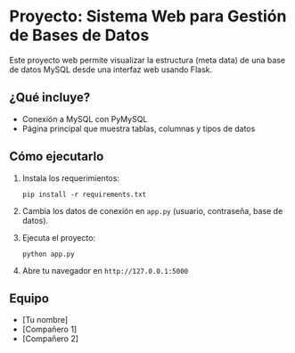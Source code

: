 # Proyecto: Sistema Web para Gestión de Bases de Datos

Este proyecto web permite visualizar la estructura (meta data) de una base de datos MySQL desde una interfaz web usando Flask.

## ¿Qué incluye?
- Conexión a MySQL con PyMySQL
- Página principal que muestra tablas, columnas y tipos de datos

## Cómo ejecutarlo

1. Instala los requerimientos:
   ```
   pip install -r requirements.txt
   ```

2. Cambia los datos de conexión en `app.py` (usuario, contraseña, base de datos).

3. Ejecuta el proyecto:
   ```
   python app.py
   ```

4. Abre tu navegador en `http://127.0.0.1:5000`

## Equipo
- [Tu nombre]
- [Compañero 1]
- [Compañero 2]
